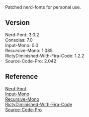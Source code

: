 Patched nerd-fonts for personal use.

## Version

Nerd-Font: 3.0.2  
Consolas: 7.0  
Input-Mono: 0.0  
Recursive-Mono: 1.085  
RictyDiminished-With-Fira-Code: 1.2.2  
Source-Code-Pro: 2.042

## Reference

[Nerd-Font](https://github.com/ryanoasis/nerd-fonts)  
[Input-Mono](https://input.djr.com/)  
[Recursive-Mono](https://github.com/arrowtype/recursive)  
[RictyDiminished-With-Fira-Code](https://github.com/hakatashi/RictyDiminished-with-FiraCode)  
[Source-Code-Pro](https://github.com/adobe-fonts/source-code-pro)
